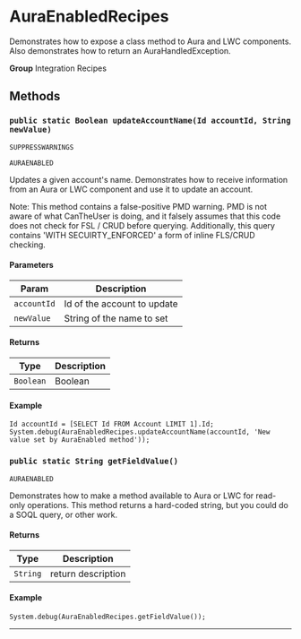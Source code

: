# AuraEnabledRecipes

Demonstrates how to expose a class method to Aura and LWC
components. Also demonstrates how to return an AuraHandledException.


**Group** Integration Recipes

## Methods
### `public static Boolean updateAccountName(Id accountId, String newValue)`

`SUPPRESSWARNINGS`

`AURAENABLED`

Updates a given account's name. Demonstrates how to receive
information from an Aura or LWC component and use it to update an
account.

Note: This method contains a false-positive PMD warning. PMD
is not aware of what CanTheUser is doing, and it falsely assumes
that this code does not check for FSL / CRUD before querying.
Additionally, this query contains 'WITH SECUIRTY_ENFORCED' a
form of inline FLS/CRUD checking.

#### Parameters

|Param|Description|
|---|---|
|`accountId`|Id of the account to update|
|`newValue`|String of the name to set|

#### Returns

|Type|Description|
|---|---|
|`Boolean`|Boolean|

#### Example
```apex
Id accountId = [SELECT Id FROM Account LIMIT 1].Id;
System.debug(AuraEnabledRecipes.updateAccountName(accountId, 'New value set by AuraEnabled method'));
```


### `public static String getFieldValue()`

`AURAENABLED`

Demonstrates how to make a method available to Aura or LWC
for read-only operations. This method returns a hard-coded string, but
you could do a SOQL query, or other work.

#### Returns

|Type|Description|
|---|---|
|`String`|return description|

#### Example
```apex
System.debug(AuraEnabledRecipes.getFieldValue());
```


---

